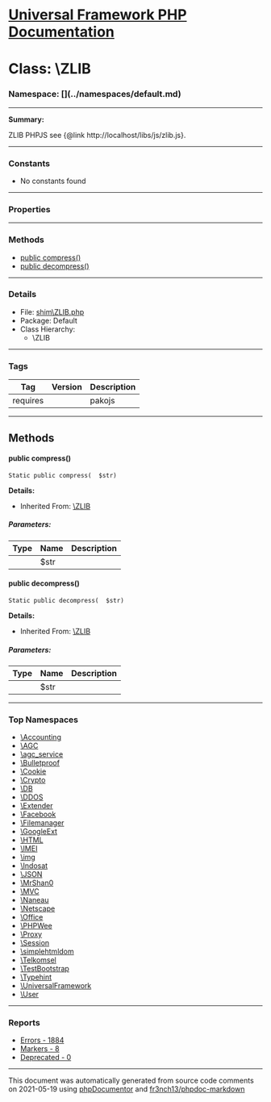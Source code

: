 # [Universal Framework PHP Documentation](../home.md)

# Class: \ZLIB
### Namespace: [\](../namespaces/default.md)
---
**Summary:**

ZLIB PHPJS
see {@link http://localhost/libs/js/zlib.js}.

---
### Constants
* No constants found
---
### Properties
---
### Methods
* [public compress()](../classes/ZLIB.md#method_compress)
* [public decompress()](../classes/ZLIB.md#method_decompress)
---
### Details
* File: [shim\ZLIB.php](../files/shim.ZLIB.md)
* Package: Default
* Class Hierarchy:
  * \ZLIB
---
### Tags
| Tag | Version | Description |
| --- | ------- | ----------- |
| requires |  | pakojs |

---
## Methods
<a name="method_compress" class="anchor"></a>
#### public compress() 

```
Static public compress(  $str) 
```

**Details:**
* Inherited From: [\ZLIB](../classes/ZLIB.md)
##### Parameters:
| Type | Name | Description |
| ---- | ---- | ----------- |
| <code></code> | $str  |  |




<a name="method_decompress" class="anchor"></a>
#### public decompress() 

```
Static public decompress(  $str) 
```

**Details:**
* Inherited From: [\ZLIB](../classes/ZLIB.md)
##### Parameters:
| Type | Name | Description |
| ---- | ---- | ----------- |
| <code></code> | $str  |  |





---

### Top Namespaces

* [\Accounting](../namespaces/Accounting.md)
* [\AGC](../namespaces/AGC.md)
* [\agc_service](../namespaces/agc_service.md)
* [\Bulletproof](../namespaces/Bulletproof.md)
* [\Cookie](../namespaces/Cookie.md)
* [\Crypto](../namespaces/Crypto.md)
* [\DB](../namespaces/DB.md)
* [\DDOS](../namespaces/DDOS.md)
* [\Extender](../namespaces/Extender.md)
* [\Facebook](../namespaces/Facebook.md)
* [\Filemanager](../namespaces/Filemanager.md)
* [\GoogleExt](../namespaces/GoogleExt.md)
* [\HTML](../namespaces/HTML.md)
* [\IMEI](../namespaces/IMEI.md)
* [\img](../namespaces/img.md)
* [\Indosat](../namespaces/Indosat.md)
* [\JSON](../namespaces/JSON.md)
* [\MrShan0](../namespaces/MrShan0.md)
* [\MVC](../namespaces/MVC.md)
* [\Naneau](../namespaces/Naneau.md)
* [\Netscape](../namespaces/Netscape.md)
* [\Office](../namespaces/Office.md)
* [\PHPWee](../namespaces/PHPWee.md)
* [\Proxy](../namespaces/Proxy.md)
* [\Session](../namespaces/Session.md)
* [\simplehtmldom](../namespaces/simplehtmldom.md)
* [\Telkomsel](../namespaces/Telkomsel.md)
* [\TestBootstrap](../namespaces/TestBootstrap.md)
* [\Typehint](../namespaces/Typehint.md)
* [\UniversalFramework](../namespaces/UniversalFramework.md)
* [\User](../namespaces/User.md)

---

### Reports
* [Errors - 1884](../reports/errors.md)
* [Markers - 8](../reports/markers.md)
* [Deprecated - 0](../reports/deprecated.md)

---

This document was automatically generated from source code comments on 2021-05-19 using [phpDocumentor](http://www.phpdoc.org/) and [fr3nch13/phpdoc-markdown](https://github.com/fr3nch13/phpdoc-markdown)

